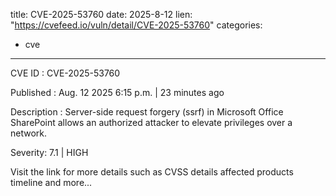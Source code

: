  
title: CVE-2025-53760
date: 2025-8-12
lien: "https://cvefeed.io/vuln/detail/CVE-2025-53760"
categories:
  - cve
---

CVE ID : CVE-2025-53760

Published :  Aug. 12
2025
6:15 p.m. | 23 minutes ago

Description : Server-side request forgery (ssrf) in Microsoft Office SharePoint allows an authorized attacker to elevate privileges over a network.

Severity: 7.1 | HIGH

Visit the link for more details
such as CVSS details
affected products
timeline
and more...
